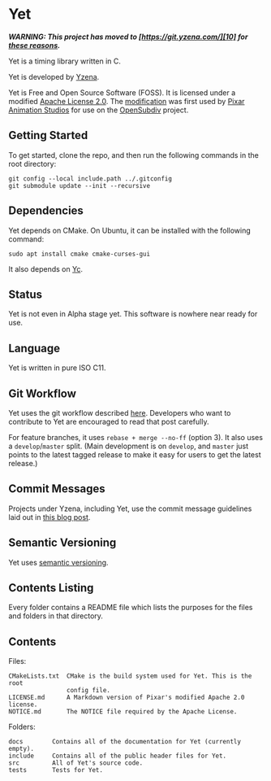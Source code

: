 # Yet

***WARNING: This project has moved to [https://git.yzena.com/][10] for [these
reasons][11].***

Yet is a timing library written in C.

Yet is developed by [Yzena][1].

Yet is Free and Open Source Software (FOSS). It is licensed under a modified
[Apache License 2.0][2]. The [modification][3] was first used by
[Pixar Animation Studios][4] for use on the [OpenSubdiv][5] project.

## Getting Started

To get started, clone the repo, and then run the following commands in the root
directory:

```
git config --local include.path ../.gitconfig
git submodule update --init --recursive
```

## Dependencies

Yet depends on CMake. On Ubuntu, it can be installed with the following
command:

```
sudo apt install cmake cmake-curses-gui
```

It also depends on [Yc][6].

## Status

Yet is not even in Alpha stage yet. This software is nowhere near ready for use.

## Language

Yet is written in pure ISO C11.

## Git Workflow

Yet uses the git workflow described [here][7]. Developers who want to contribute
to Yet are encouraged to read that post carefully.

For feature branches, it uses `rebase + merge --no-ff` (option 3). It also uses
a `develop`/`master` split. (Main development is on `develop`, and `master` just
points to the latest tagged release to make it easy for users to get the latest
release.)

## Commit Messages

Projects under Yzena, including Yet, use the commit message guidelines laid out
in [this blog post][8].

## Semantic Versioning

Yet uses [semantic versioning][9].

## Contents Listing

Every folder contains a README file which lists the purposes for the files and
folders in that directory.

## Contents

Files:

	CMakeLists.txt  CMake is the build system used for Yet. This is the root
	                config file.
	LICENSE.md      A Markdown version of Pixar's modified Apache 2.0 license.
	NOTICE.md       The NOTICE file required by the Apache License.

Folders:

	docs        Contains all of the documentation for Yet (currently empty).
	include     Contains all of the public header files for Yet.
	src         All of Yet's source code.
	tests       Tests for Yet.

[1]: http://yzena.com/
[2]: https://www.apache.org/licenses/LICENSE-2.0.html
[3]: http://graphics.pixar.com/opensubdiv/docs/license.html
[4]: https://www.pixar.com/
[5]: http://graphics.pixar.com/opensubdiv/docs/intro.html
[6]: https://github.com/YzenaTech/Yc
[7]: http://endoflineblog.com/oneflow-a-git-branching-model-and-workflow
[8]: http://tbaggery.com/2008/04/19/a-note-about-git-commit-messages.html
[9]: http://semver.org/
[10]: https://git.yzena.com/Yzena/Yet
[11]: https://gavinhoward.com/2020/04/i-am-moving-away-from-github/
